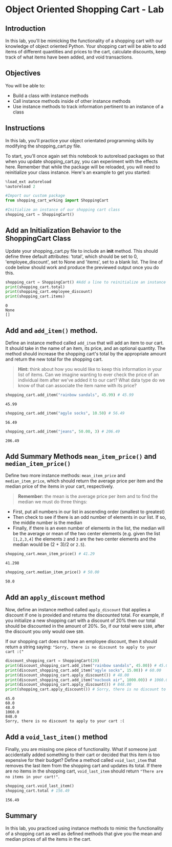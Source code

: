 
# Object Oriented Shopping Cart - Lab

## Introduction
In this lab, you'll be mimicking the functionality of a shopping cart with our knowledge of object oriented Python. Your shopping cart will be able to add items of different quantities and prices to the cart, calculate discounts, keep track of what items have been added, and void transactions.

## Objectives

You will be able to:

* Build a class with instance methods
* Call instance methods inside of other instance methods
* Use instance methods to track information pertinent to an instance of a class

## Instructions

In this lab, you'll practice your object orientated programming skills by modifying the shopping_cart.py file.

To start, you'll once again set this notebook to autoreload packages so that when you update shopping_cart.py, you can experiment with the effects here. Remember that while the package will be reloaded, you will need to reinitialize your class instance. Here's an example to get you started:


```python
%load_ext autoreload
%autoreload 2
```


```python
#Import our custom package
from shopping_cart_wrking import ShoppingCart
```


```python
#Initialize an instance of our shopping cart class
shopping_cart = ShoppingCart()
```

## Add an Initialization Behavior to the ShoppingCart Class

Update your shopping_cart.py file to include an __init__ method. This should define three default attributes: 'total', which should be set to 0, 'employee_discount', set to None and 'items', set to a blank list. The line of code below should work and produce the previewed output once you do this.


```python
shopping_cart = ShoppingCart() #Add a line to reinitialize an instance of the class
print(shopping_cart.total)
print(shopping_cart.employee_discount)
print(shopping_cart.items)
```

    0
    None
    []


## Add and `add_item()` method.

Define an instance method called `add_item` that will add an item to our cart. It should take in the name of an item, its price, and an optional quantity. The method should increase the shopping cart's total by the appropriate amount and return the new total for the shopping cart.

> **Hint:** think about how you would like to keep this information in your list of items. Can we imagine wanting to ever check the price of an individual item after we've added it to our cart? What data type do we know of that can associate the item name with its price?


```python
shopping_cart.add_item("rainbow sandals", 45.99) # 45.99
```




    45.99




```python
shopping_cart.add_item("agyle socks", 10.50) # 56.49
```




    56.49




```python
shopping_cart.add_item("jeans", 50.00, 3) # 206.49
```




    206.49



## Add Summary Methods `mean_item_price()` and `median_item_price()` 

Define two more instance methods: `mean_item_price` and `median_item_price`, which should return the average price per item and the median price of the items in your cart, respectively. 

> **Remember:** the mean is the average price per item and to find the median we must do three things:
* First, put all numbers in our list in ascending order (smallest to greatest)
* Then check to see if there is an odd number of elements in our list. If so, the middle number is the median
* Finally, if there is an even number of elements in the list, the median will be the average or mean of the two center elements (e.g. given the list `[1,2,3,4]` the elements `2` and `3` are the two center elements and the median would be (2 + 3)/2 or `2.5`).


```python
shopping_cart.mean_item_price() # 41.29
```




    41.298




```python
shopping_cart.median_item_price() # 50.00
```




    50.0



## Add an `apply_discount` method

Now, define an instance method called `apply_discount` that applies a discount if one is provided and returns the discounted total. For example, if you initialize a new shopping cart with a discount of 20% then our total should be discounted in the amount of 20%. So, if our total were `$100`, after the discount you only would owe `$80`.

If our shopping cart does not have an employee discount, then it should return a string saying: `"Sorry, there is no discount to apply to your cart :("`


```python
discount_shopping_cart = ShoppingCart(20)
print(discount_shopping_cart.add_item("rainbow sandals", 45.00)) # 45.00
print(discount_shopping_cart.add_item("agyle socks", 15.00)) # 60.00
print(discount_shopping_cart.apply_discount()) # 48.00
print(discount_shopping_cart.add_item("macbook air", 1000.00)) # 1060.00
print(discount_shopping_cart.apply_discount()) # 848.00
print(shopping_cart.apply_discount()) # Sorry, there is no discount to apply to your cart :(
```

    45.0
    60.0
    48.0
    1060.0
    848.0
    Sorry, there is no discount to apply to your cart :(


## Add a `void_last_item()` method

Finally, you are missing one piece of functionality. What if someone just accidentally added something to their cart or decided that this item is too expensive for their budget? Define a method called `void_last_item` that removes the last item from the shopping cart and updates its total.  If there are no items in the shopping cart, `void_last_item` should return `"There are no items in your cart!"`.


```python
shopping_cart.void_last_item()
shopping_cart.total # 156.49
```




    156.49



## Summary
In this lab, you practiced using instance methods to mimic the functionality of a shopping cart as well as defined methods that give you the mean and median prices of all the items in the cart. 
